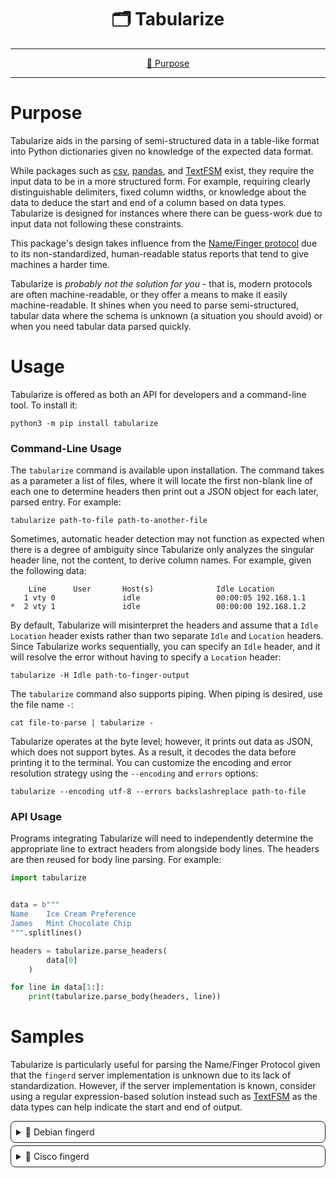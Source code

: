 <!--suppress HtmlDeprecatedAttribute-->
<div align="center">
   <h1>🗂️ Tabularize</h1>
</div>

<hr />

<div align="center">

[💼 Purpose](#purpose)

</div>

<hr />

# Purpose

Tabularize aids in the parsing of semi-structured data in a table-like format into Python dictionaries given no
knowledge of the expected data format.

While packages such as [csv](https://docs.python.org/3/library/csv.html), [pandas](https://pypi.org/project/pandas/),
and [TextFSM](https://pypi.org/project/textfsm/) exist, they require the input data to be in a more structured form. For 
example, requiring clearly distinguishable delimiters, fixed column widths, or knowledge about the data to deduce the 
start and end of a column based on data types. Tabularize is designed for instances where there can be guess-work due to 
input data not following these constraints.

This package's design takes influence from the [Name/Finger protocol](https://datatracker.ietf.org/doc/html/rfc742) due
to its non-standardized, human-readable status reports that tend to give machines a harder time.

Tabularize is _probably not the solution for you_ - that is, modern protocols are often machine-readable, or they offer 
a means to make it easily machine-readable. It shines when you need to parse semi-structured, tabular data where the
schema is unknown (a situation you should avoid) or when you need tabular data parsed quickly.

# Usage

Tabularize is offered as both an API for developers and a command-line tool. To install it:

```shell
python3 -m pip install tabularize
```

### Command-Line Usage

The `tabularize` command is available upon installation. The command takes as a parameter a list of files, where it will 
locate the first non-blank line of each one to determine headers then print out a JSON object for each later, parsed 
entry. For example:

```shell
tabularize path-to-file path-to-another-file
```

Sometimes, automatic header detection may not function as expected when there is a degree of ambiguity since Tabularize
only analyzes the singular header line, not the content, to derive column names. For example, given the following data:

```terminaloutput
    Line      User       Host(s)              Idle Location
   1 vty 0               idle                 00:00:05 192.168.1.1
*  2 vty 1               idle                 00:00:00 192.168.1.2
```

By default, Tabularize will misinterpret the headers and assume that a `Idle Location` header exists rather than two
separate `Idle` and `Location` headers. Since Tabularize works sequentially, you can specify an `Idle` header, and it
will resolve the error without having to specify a `Location` header:

```shell
tabularize -H Idle path-to-finger-output
```

The `tabularize` command also supports piping. When piping is desired, use the file name `-`:
```shell
cat file-to-parse | tabularize -
```

Tabularize operates at the byte level; however, it prints out data as JSON, which does not support bytes. As a result,
it decodes the data before printing it to the terminal. You can customize the encoding and error resolution strategy
using the `--encoding` and `errors` options:

```shell
tabularize --encoding utf-8 --errors backslashreplace path-to-file
```

### API Usage

Programs integrating Tabularize will need to independently determine the appropriate line to extract headers from 
alongside body lines. The headers are then reused for body line parsing. For example:

```python
import tabularize


data = b"""
Name    Ice Cream Preference
James   Mint Chocolate Chip
""".splitlines()

headers = tabularize.parse_headers(
        data[0]
    )

for line in data[1:]:
    print(tabularize.parse_body(headers, line))
```

# Samples

Tabularize is particularly useful for parsing the Name/Finger Protocol given that the `fingerd` server implementation is 
unknown due to its lack of standardization. However, if the server implementation is known, consider using a 
regular expression-based solution instead such as [TextFSM](https://pypi.org/project/textfsm/) as the data types can
help indicate the start and end of output.

<details style="border: 1px solid; border-radius: 8px; padding: 8px; margin-top: 4px;">
<summary>🐧 Debian fingerd</summary>

```terminaloutput
Login     Name       Tty      Idle  Login Time   Office     Office Phone
alfred              *pts/0      1d  Oct 06 19:56 (192.168.1.1)
bert                 pts/1      2d  Oct 06 12:34 (:pts/0:S.0)
chase                pts/2      3d  Oct 06 05:43 (:pts/0:S.1)
```

```json
[
  {"Login": "alfred", "Tty": "*pts/0", "Idle": "1d", "Login Time": "Oct 06 19:56", "Office": "(192.168.1.1)"},
  {"Login": "bert", "Tty": "pts/1", "Idle": "2d", "Login Time": "Oct 06 12:34", "Office": "(:pts/0:S.0)"},
  {"Login": "chase", "Tty": "pts/2", "Idle": "3d", "Login Time": "Oct 06 05:43", "Office": "(:pts/0:S.1)"}
]
```

</details>

<details style="border: 1px solid; border-radius: 8px; padding: 8px; margin-top: 4px;">
<summary>📡 Cisco fingerd</summary>

```terminaloutput
    Line       User       Host(s)              Idle       Location
   1 vty 0                idle                 00:00:00 
```

```json
[
  {"Line": "1 vty 0", "Host(s)": "idle", "Idle": "00:00:00"}
]
```

</details>